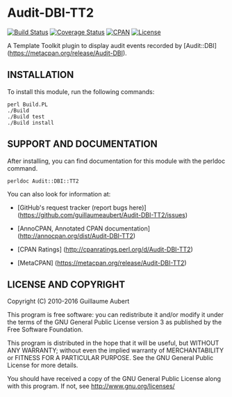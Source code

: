 Audit-DBI-TT2
=============

[![Build Status](https://travis-ci.org/guillaumeaubert/Audit-DBI-TT2.svg?branch=master)](https://travis-ci.org/guillaumeaubert/Audit-DBI-TT2)
[![Coverage Status](https://coveralls.io/repos/guillaumeaubert/Audit-DBI-TT2/badge.svg?branch=master)](https://coveralls.io/r/guillaumeaubert/Audit-DBI-TT2?branch=master)
[![CPAN](https://img.shields.io/cpan/v/Audit-DBI-TT2.svg)](https://metacpan.org/release/Audit-DBI-TT2)
[![License](https://img.shields.io/badge/license-GPLv3-blue.svg)](https://opensource.org/licenses/GPL-3.0)

A Template Toolkit plugin to display audit events recorded by [Audit::DBI]
(https://metacpan.org/release/Audit-DBI).


INSTALLATION
------------

To install this module, run the following commands:

	perl Build.PL
	./Build
	./Build test
	./Build install


SUPPORT AND DOCUMENTATION
-------------------------

After installing, you can find documentation for this module with the
perldoc command.

	perldoc Audit::DBI::TT2


You can also look for information at:

 * [GitHub's request tracker (report bugs here)]
   (https://github.com/guillaumeaubert/Audit-DBI-TT2/issues)

 * [AnnoCPAN, Annotated CPAN documentation]
   (http://annocpan.org/dist/Audit-DBI-TT2)

 * [CPAN Ratings]
   (http://cpanratings.perl.org/d/Audit-DBI-TT2)

 * [MetaCPAN]
   (https://metacpan.org/release/Audit-DBI-TT2)


LICENSE AND COPYRIGHT
---------------------

Copyright (C) 2010-2016 Guillaume Aubert

This program is free software: you can redistribute it and/or modify it under
the terms of the GNU General Public License version 3 as published by the Free
Software Foundation.

This program is distributed in the hope that it will be useful, but WITHOUT ANY
WARRANTY; without even the implied warranty of MERCHANTABILITY or FITNESS FOR A
PARTICULAR PURPOSE. See the GNU General Public License for more details.

You should have received a copy of the GNU General Public License along with
this program. If not, see http://www.gnu.org/licenses/

